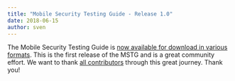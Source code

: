 ```yaml
---
title: "Mobile Security Testing Guide - Release 1.0"
date: 2018-06-15
author: sven
---
```


The Mobile Security Testing Guide is [now available for download in various formats](https://github.com/OWASP/owasp-mastg#reading-the-mobile-security-testing-guide). This is the first release of the MSTG and is a great community effort. We want to thank [all contributors](https://github.com/OWASP/owasp-mastg/graphs/contributors) through this great journey. Thank you!

<!-- more -->
